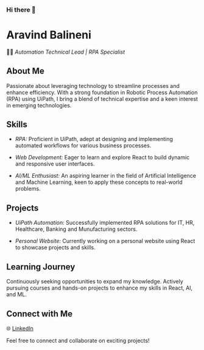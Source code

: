 ### Hi there 👋

<!--
**arwin1109/arwin1109** is a ✨ _special_ ✨ repository because its `README.md` (this file) appears on your GitHub profile.

Here are some ideas to get you started:

- 🔭 I’m currently working on ...
- 🌱 I’m currently learning ...
- 👯 I’m looking to collaborate on ...
- 🤔 I’m looking for help with ...
- 💬 Ask me about ...
- 📫 How to reach me: ...
- 😄 Pronouns: ...
- ⚡ Fun fact: ...
-->
# Aravind Balineni

👨‍💻 *Automation Technical Lead | RPA Specialist*

## About Me

Passionate about leveraging technology to streamline processes and enhance efficiency. With a strong foundation in Robotic Process Automation (RPA) using UiPath, I bring a blend of technical expertise and a keen interest in emerging technologies.

## Skills

- *RPA:* Proficient in UiPath, adept at designing and implementing automated workflows for various business processes.
- *Web Development:* Eager to learn and explore React to build dynamic and responsive user interfaces.

- *AI/ML Enthusiast:* An aspiring learner in the field of Artificial Intelligence and Machine Learning, keen to apply these concepts to real-world problems.

## Projects

- *UiPath Automation:* Successfully implemented RPA solutions for IT, HR, Healthcare, Banking and Munufacturing sectors.

- *Personal Website:* Currently working on a personal website using React to showcase projects and skills.

## Learning Journey

Continuously seeking opportunities to expand my knowledge. Actively pursuing courses and hands-on projects to enhance my skills in React, AI, and ML.

## Connect with Me

🌐 [LinkedIn](https://www.linkedin.com/in/aravindbalineni/) 

Feel free to connect and collaborate on exciting projects!

